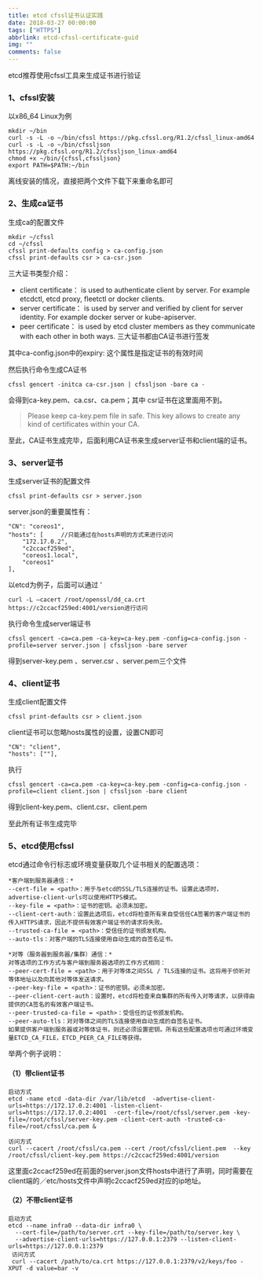 ```yaml
---
title: etcd cfssl证书认证实践
date: 2018-03-27 00:00:00
tags: ["HTTPS"]
abbrlink: etcd-cfssl-certificate-guid
img: ""
comments: false
---
```


etcd推荐使用cfssl工具来生成证书进行验证
### 1、cfssl安装
以x86_64 Linux为例
```
mkdir ~/bin
curl -s -L -o ~/bin/cfssl https://pkg.cfssl.org/R1.2/cfssl_linux-amd64
curl -s -L -o ~/bin/cfssljson https://pkg.cfssl.org/R1.2/cfssljson_linux-amd64
chmod +x ~/bin/{cfssl,cfssljson}
export PATH=$PATH:~/bin
```
离线安装的情况，直接把两个文件下载下来重命名即可



### 2、生成ca证书
生成ca的配置文件
```
mkdir ~/cfssl
cd ~/cfssl
cfssl print-defaults config > ca-config.json
cfssl print-defaults csr > ca-csr.json
```
三大证书类型介绍： 
- client certificate： is used to authenticate client by server. For example etcdctl, etcd proxy, fleetctl or docker clients. 
- server certificate： is used by server and verified by client for server identity. For example docker server or kube-apiserver. 
- peer certificate： is used by etcd cluster members as they communicate with each other in both ways. 
三大证书都由CA证书进行签发

其中ca-config.json中的expiry: 这个属性是指定证书的有效时间

然后执行命令生成CA证书
```
cfssl gencert -initca ca-csr.json | cfssljson -bare ca -
```
会得到ca-key.pem、ca.csr、ca.pem；其中 csr证书在这里面用不到。

>Please keep ca-key.pem file in safe. This key allows to create any kind of certificates within your CA. 


至此，CA证书生成完毕，后面利用CA证书来生成server证书和client端的证书。

### 3、server证书
生成server证书的配置文件
```
cfssl print-defaults csr > server.json
```
server.json的重要属性有：

```
"CN": "coreos1",
"hosts": [     //只能通过在hosts声明的方式来进行访问
	"172.17.0.2",
	"c2ccacf259ed",
	"coreos1.local",
	"coreos1"
],
```
以etcd为例子，后面可以通过 '
```
curl -L –cacert /root/openssl/dd_ca.crt https://c2ccacf259ed:4001/version进行访问
```
执行命令生成server端证书
```
cfssl gencert -ca=ca.pem -ca-key=ca-key.pem -config=ca-config.json -profile=server server.json | cfssljson -bare server
```
得到server-key.pem 、server.csr 、server.pem三个文件

### 4、client证书
生成client配置文件
```
cfssl print-defaults csr > client.json
```
client证书可以忽略hosts属性的设置，设置CN即可
```
"CN": "client",
"hosts": [""],
```
执行
```
cfssl gencert -ca=ca.pem -ca-key=ca-key.pem -config=ca-config.json -profile=client client.json | cfssljson -bare client
```
得到client-key.pem、client.csr、client.pem

至此所有证书生成完毕

### 5、etcd使用cfssl
etcd通过命令行标志或环境变量获取几个证书相关的配置选项：
```
*客户端到服务器通信：*
--cert-file = <path>：用于与etcd的SSL/TLS连接的证书。设置此选项时，advertise-client-urls可以使用HTTPS模式。
--key-file = <path>：证书的密钥。必须未加密。
--client-cert-auth：设置此选项后，etcd将检查所有来自受信任CA签署的客户端证书的传入HTTPS请求，因此不提供有效客户端证书的请求将失败。
--trusted-ca-file = <path>：受信任的证书颁发机构。
--auto-tls：对客户端的TLS连接使用自动生成的自签名证书。

*对等（服务器到服务器/集群）通信：*
对等选项的工作方式与客户端到服务器选项的工作方式相同：
--peer-cert-file = <path>：用于对等体之间SSL / TLS连接的证书。这将用于侦听对等体地址以及向其他对等体发送请求。
--peer-key-file = <path>：证书的密钥。必须未加密。
--peer-client-cert-auth：设置时，etcd将检查来自集群的所有传入对等请求，以获得由提供的CA签名的有效客户端证书。
--peer-trusted-ca-file = <path>：受信任的证书颁发机构。
--peer-auto-tls：对对等体之间的TLS连接使用自动生成的自签名证书。
如果提供客户端到服务器或对等体证书，则还必须设置密钥。所有这些配置选项也可通过环境变量ETCD_CA_FILE，ETCD_PEER_CA_FILE等获得。
```
举两个例子说明： 
#### （1）带client证书
```
启动方式
etcd -name etcd -data-dir /var/lib/etcd  -advertise-client-urls=https://172.17.0.2:4001 -listen-client-urls=https://172.17.0.2:4001  -cert-file=/root/cfssl/server.pem -key-file=/root/cfssl/server-key.pem -client-cert-auth -trusted-ca-file=/root/cfssl/ca.pem &

访问方式
curl --cacert /root/cfssl/ca.pem --cert /root/cfssl/client.pem  --key /root/cfssl/client-key.pem https://c2ccacf259ed:4001/version
```
这里面c2ccacf259ed在前面的server.json文件hosts中进行了声明，同时需要在client端的／etc/hosts文件中声明c2ccacf259ed对应的ip地址。

#### （2）不带client证书
```
启动方式
etcd --name infra0 --data-dir infra0 \
  --cert-file=/path/to/server.crt --key-file=/path/to/server.key \
  --advertise-client-urls=https://127.0.0.1:2379 --listen-client-urls=https://127.0.0.1:2379
 访问方式
 curl --cacert /path/to/ca.crt https://127.0.0.1:2379/v2/keys/foo -XPUT -d value=bar -v
```
